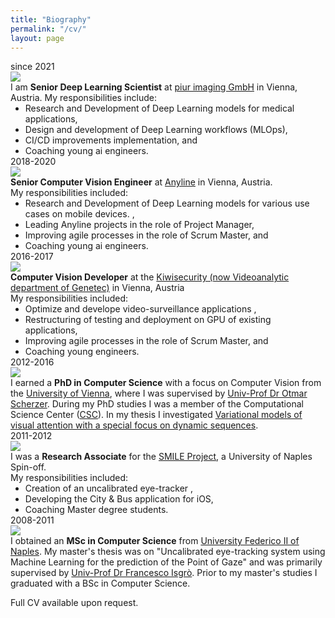 ```yaml
---
title: "Biography"
permalink: "/cv/"
layout: page
---
```


<article>
<div class="bibliography">
    <div class="item">
        <div class="timespan">since 2021</div>
        <div class="pic">
            <div class="dot"></div>
            <div class="logo">
                <img src="{{ site.baseurl }}/assets/images/piur-logo.png" />
            </div>
        </div>
        <div class="desc">
I am <b>Senior Deep Learning Scientist</b> at <a href="https://piurimaging.com/" target="_blank">piur imaging GmbH</a> in Vienna, Austria.
My responsibilities include:
<ul style="margin: 0;">
    <li style="margin: 0;">Research and Development of Deep Learning models for medical applications,</li>
    <li style="margin: 0;">Design and development of Deep Learning workflows (MLOps),</li>
    <li style="margin: 0;">CI/CD improvements implementation, and</li>
    <li style="margin: 0;">Coaching young ai engineers.</li>
</ul>
        </div>
    </div>
    <div class="item">
        <div class="timespan">2018-2020</div>
        <div class="pic">
            <div class="dot"></div>
            <div class="logo">
                <img src="{{ site.baseurl }}/assets/images/anyline-logo.png" />
            </div>
        </div>
        <div class="desc">
<b>Senior Computer Vision Engineer</b> at <a href="https://anyline.com/" target="_blank">Anyline</a> in Vienna, Austria.<br />
My responsibilities included:
<ul style="margin: 0;">
    <li style="margin: 0;">Research and Development of Deep Learning models for various use cases on mobile devices. ,</li>
    <li style="margin: 0;">Leading Anyline projects in the role of Project Manager,</li>
    <li style="margin: 0;">Improving agile processes in the role of Scrum Master, and</li>
    <li style="margin: 0;">Coaching young ai engineers.</li>
</ul>
        </div>
    </div>
    <div class="item">
        <div class="timespan">2016-2017</div>
        <div class="pic">
            <div class="dot"></div>
            <div class="logo">
                <img src="{{ site.baseurl }}/assets/images/kiwi-logo.png" />
            </div>
        </div>
        <div class="desc"> 
        <b>Computer Vision Developer</b>  at the <a href="https://www.genetec.com/products/unified-security/omnicast/video-analytics" target="_blank">Kiwisecurity (now Videoanalytic department of Genetec)</a> in Vienna, Austria<br />
        My responsibilities included:
        <ul style="margin: 0;">
            <li style="margin: 0;">Optimize and develope video-surveillance applications ,</li>
            <li style="margin: 0;">Restructuring of testing and deployment on GPU of existing applications,</li>
            <li style="margin: 0;">Improving agile processes in the role of Scrum Master, and</li>
            <li style="margin: 0;">Coaching young engineers.</li>
        </ul>
    </div>
    </div>
    <div class="item">
        <div class="timespan">2012-2016</div>
        <div class="pic">
            <div class="dot"></div>
            <div class="logo">
                <img src="{{ site.baseurl }}/assets/images/univie-logo.png" />
            </div>
        </div>
        <div class="desc">
            I earned a <b>PhD in Computer Science</b> with a focus on Computer Vision from the <a href="https://www.univie.ac.at/" target="_blank">University of Vienna</a>, where I was supervised by <a href="https://www.csc.univie.ac.at/scherzer/" target="_blank">Univ-Prof Dr Otmar Scherzer</a>.
            During my PhD studies I was a member of the Computational Science Center (<a href="https://www.csc.univie.ac.at/" target="_blank">CSC</a>).
            In my thesis I investigated <a href="https://utheses.univie.ac.at/detail/38425/" target="_blank">Variational models of visual attention with a special focus on dynamic sequences</a>.
        </div>
    </div>
    <div class="item">
        <div class="timespan">2011-2012</div>
        <div class="pic">
            <div class="dot"></div>
            <div class="logo">
                <img src="{{ site.baseurl }}/assets/images/fed2-logo.png" />
            </div>
        </div>
        <div class="desc">
            I was a <b>Research Associate</b> for the <a href="http://www.smile.unina.it/index.php/eye-tracker" target="_blank">SMILE Project</a>, a University of Naples Spin-off.<br />
        My responsibilities included:
        <ul style="margin: 0;">
            <li style="margin: 0;">Creation of an uncalibrated eye-tracker ,</li>
            <li style="margin: 0;">Developing the City & Bus application for iOS,</li>
            <li style="margin: 0;">Coaching Master degree students.</li>
        </ul>
        </div>
    </div>
    <div class="item">
        <div class="timespan">2008-2011</div>
        <div class="pic">
            <div class="dot"></div>
            <div class="logo">
                <img src="{{ site.baseurl }}/assets/images/fed2-logo.png" />
            </div>
        </div>
        <div class="desc">I obtained an <b>MSc in Computer Science</b> from <a href="http://www.unina.it/en_GB/home" target="_blank">University Federico II of Naples</a>. My master's thesis was on "Uncalibrated eye-tracking system using Machine Learning for the prediction of the Point of Gaze" and was primarily supervised by <a href="https://www.docenti.unina.it/#!/professor/4652414e434553434f495347524f27534752464e4336365432364732373341/riferimenti" target="_blank">Univ-Prof Dr Francesco Isgrò</a>. Prior to my master's studies I graduated with a BSc in Computer Science.</div>
    </div>
</div>
<p>Full CV available upon request.</p>
</article>


